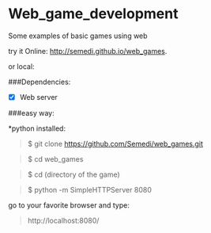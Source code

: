# Web_game_development
Some examples of basic games using web

try it Online: http://semedi.github.io/web_games.


or local:

###Dependencies:

- [x] Web server

###easy way:

*python installed:
   >$ git clone https://github.com/Semedi/web_games.git
   
   >$ cd web_games
   
   >$ cd (directory of the game)
   
   >$ python -m SimpleHTTPServer 8080
  
go to your favorite browser and type:
   >http://localhost:8080/
  
